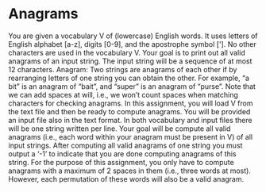 # Anagrams
You are given a vocabulary V of (lowercase) English words. It uses letters of English alphabet
[a-z], digits [0-9], and the apostrophe symbol [']. No other characters are used in the vocabulary V. Your goal is to
print out all valid anagrams of an input string. The input string will be a sequence of at most 12 characters.
Anagram: Two strings are anagrams of each other if by rearranging letters of one string you can obtain the other. For
example, “a bit” is an anagram of “bait”, and “super” is an anagram of “purse”. Note that we can add spaces at will,
i.e., we won’t count spaces when matching characters for checking anagrams.
In this assignment, you will load V from the text file and then be ready to compute anagrams. You will be provided an
input file also in the text format. In both vocabulary and input files there will be one string written per line. Your goal
will be compute all valid anagrams (i.e., each word within your anagram must be present in V) of all input strings. After
computing all valid anagrams of one string you must output a ‘-1’ to indicate that you are done computing anagrams
of this string. For the purpose of this assignment, you only have to compute anagrams with a maximum of 2 spaces in
them (i.e., three words at most). However, each permutation of these words will also be a valid anagram.

